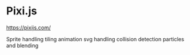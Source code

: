 # Pixi.js
https://pixijs.com/

Sprite handling
tiling
animation
svg handling
collision detection
particles and blending
